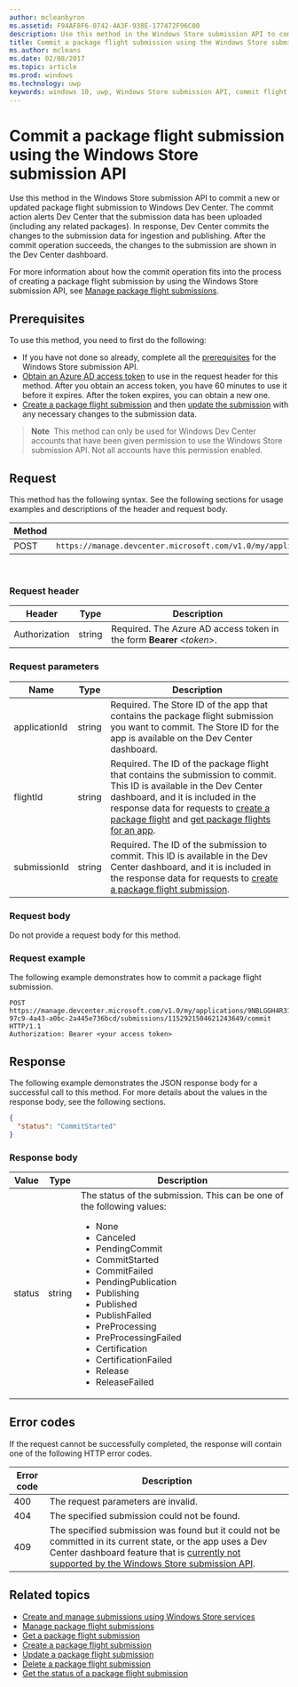 ---author: mcleanbyronms.assetid: F94AF8F6-0742-4A3F-938E-177472F96C00description: Use this method in the Windows Store submission API to commit a new or updated package flight submission to Windows Dev Center.title: Commit a package flight submission using the Windows Store submission APIms.author: mcleansms.date: 02/08/2017ms.topic: articlems.prod: windowsms.technology: uwpkeywords: windows 10, uwp, Windows Store submission API, commit flight submission---# Commit a package flight submission using the Windows Store submission APIUse this method in the Windows Store submission API to commit a new or updated package flight submission to Windows Dev Center. The commit action alerts Dev Center that the submission data has been uploaded (including any related packages). In response, Dev Center commits the changes to the submission data for ingestion and publishing. After the commit operation succeeds, the changes to the submission are shown in the Dev Center dashboard.For more information about how the commit operation fits into the process of creating a package flight submission by using the Windows Store submission API, see [Manage package flight submissions](manage-flight-submissions.md).## PrerequisitesTo use this method, you need to first do the following:* If you have not done so already, complete all the [prerequisites](create-and-manage-submissions-using-windows-store-services.md#prerequisites) for the Windows Store submission API.* [Obtain an Azure AD access token](create-and-manage-submissions-using-windows-store-services.md#obtain-an-azure-ad-access-token) to use in the request header for this method. After you obtain an access token, you have 60 minutes to use it before it expires. After the token expires, you can obtain a new one.* [Create a package flight submission](create-a-flight-submission.md) and then [update the submission](update-a-flight-submission.md) with any necessary changes to the submission data.>**Note**&nbsp;&nbsp;This method can only be used for Windows Dev Center accounts that have been given permission to use the Windows Store submission API. Not all accounts have this permission enabled.## RequestThis method has the following syntax. See the following sections for usage examples and descriptions of the header and request body.| Method | Request URI                                                      ||--------|------------------------------------------------------------------|| POST    | ```https://manage.devcenter.microsoft.com/v1.0/my/applications/{applicationId}/flights/{flightId}/submissions/{submissionId}/commit``` |<span/> ### Request header| Header        | Type   | Description                                                                 ||---------------|--------|-----------------------------------------------------------------------------|| Authorization | string | Required. The Azure AD access token in the form **Bearer** &lt;*token*&gt;. |<span/>### Request parameters| Name        | Type   | Description                                                                 ||---------------|--------|-----------------------------------------------------------------------------|| applicationId | string | Required. The Store ID of the app that contains the package flight submission you want to commit. The Store ID for the app is available on the Dev Center dashboard.  || flightId | string | Required. The ID of the package flight that contains the submission to commit. This ID is available in the Dev Center dashboard, and it is included in the response data for requests to [create a package flight](create-a-flight.md) and [get package flights for an app](get-flights-for-an-app.md).  || submissionId | string | Required. The ID of the submission to commit. This ID is available in the Dev Center dashboard, and it is included in the response data for requests to [create a package flight submission](create-a-flight-submission.md).  |<span/>### Request bodyDo not provide a request body for this method.### Request exampleThe following example demonstrates how to commit a package flight submission.```POST https://manage.devcenter.microsoft.com/v1.0/my/applications/9NBLGGH4R315/flights/43e448df-97c9-4a43-a0bc-2a445e736bcd/submissions/1152921504621243649/commit HTTP/1.1Authorization: Bearer <your access token>```## ResponseThe following example demonstrates the JSON response body for a successful call to this method. For more details about the values in the response body, see the following sections.```json{  "status": "CommitStarted"}```### Response body| Value      | Type   | Description                                                                                                                                                                                                                                                                         ||------------|--------|----------------------------------------------------------------------------------------------------------------------------------------------------------------------------------------------------------------------------------------------------------------------------------------|| status           | string  | The status of the submission. This can be one of the following values: <ul><li>None</li><li>Canceled</li><li>PendingCommit</li><li>CommitStarted</li><li>CommitFailed</li><li>PendingPublication</li><li>Publishing</li><li>Published</li><li>PublishFailed</li><li>PreProcessing</li><li>PreProcessingFailed</li><li>Certification</li><li>CertificationFailed</li><li>Release</li><li>ReleaseFailed</li></ul>  |<span/>## Error codesIf the request cannot be successfully completed, the response will contain one of the following HTTP error codes.| Error code |  Description   ||--------|------------------|| 400  | The request parameters are invalid. || 404  | The specified submission could not be found. || 409  | The specified submission was found but it could not be committed in its current state, or the app uses a Dev Center dashboard feature that is [currently not supported by the Windows Store submission API](create-and-manage-submissions-using-windows-store-services.md#not_supported). |<span/>## Related topics* [Create and manage submissions using Windows Store services](create-and-manage-submissions-using-windows-store-services.md)* [Manage package flight submissions](manage-flight-submissions.md)* [Get a package flight submission](get-a-flight-submission.md)* [Create a package flight submission](create-a-flight-submission.md)* [Update a package flight submission](update-a-flight-submission.md)* [Delete a package flight submission](delete-a-flight-submission.md)* [Get the status of a package flight submission](get-status-for-a-flight-submission.md)
